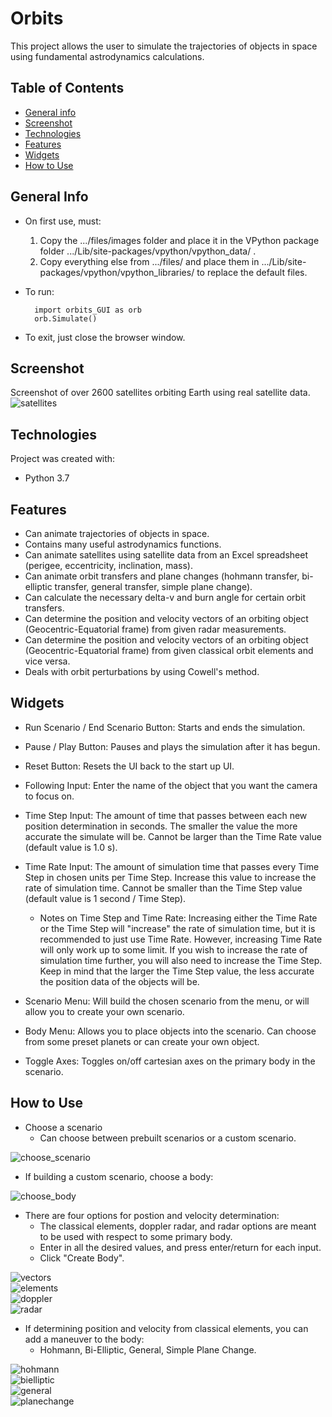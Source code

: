 # Orbits
This project allows the user to simulate the trajectories of objects in space using fundamental astrodynamics calculations.

## Table of Contents
* [General info](#general-info)
* [Screenshot](#screenshot)
* [Technologies](#technologies)
* [Features](#features)
* [Widgets](#widgets)
* [How to Use](#how-to-use)

## General Info
* On first use, must:
    1. Copy the .../files/images folder and place it in the VPython package folder .../Lib/site-packages/vpython/vpython_data/ .
    2. Copy everything else from .../files/ and place them in .../Lib/site-packages/vpython/vpython_libraries/ to replace the default files.
* To run:

        import orbits_GUI as orb  
        orb.Simulate()
* To exit, just close the browser window.

## Screenshot
Screenshot of over 2600 satellites orbiting Earth using real satellite data.
![satellites](/files/screenshots/satellites.png)

## Technologies
Project was created with:
* Python 3.7

## Features
* Can animate trajectories of objects in space.
* Contains many useful astrodynamics functions.
* Can animate satellites using satellite data from an Excel spreadsheet (perigee, eccentricity, inclination, mass).
* Can animate orbit transfers and plane changes (hohmann transfer, bi-elliptic transfer, general transfer, simple plane change).
* Can calculate the necessary delta-v and burn angle for certain orbit transfers.
* Can determine the position and velocity vectors of an orbiting object (Geocentric-Equatorial frame) from given radar measurements.
* Can determine the position and velocity vectors of an orbiting object (Geocentric-Equatorial frame) from given classical orbit elements and vice versa.
* Deals with orbit perturbations by using Cowell's method.

## Widgets
* Run Scenario / End Scenario Button: Starts and ends the simulation.
* Pause / Play Button: Pauses and plays the simulation after it has begun.
* Reset Button: Resets the UI back to the start up UI.
* Following Input: Enter the name of the object that you want the camera to focus on.
* Time Step Input: The amount of time that passes between each new position determination in seconds. The smaller the value the more accurate the simulate will be. Cannot be larger than the Time Rate value (default value is 1.0 s).
* Time Rate Input: The amount of simulation time that passes every Time Step in chosen units per Time Step. Increase this value to increase the rate of simulation time. Cannot be smaller than the Time Step value (default value is 1 second / Time Step).

    * Notes on Time Step and Time Rate: Increasing either the Time Rate or the Time Step will "increase" the rate of simulation time, but it is recommended to just use Time    Rate. However, increasing Time Rate will only work up to some limit. If you wish to increase the rate of simulation time further, you will also need to increase the Time Step. Keep in mind that the larger the Time Step value, the less accurate the position data of the objects will be.

* Scenario Menu: Will build the chosen scenario from the menu, or will allow you to create your own scenario.
* Body Menu: Allows you to place objects into the scenario. Can choose from some preset planets or can create your own object.
* Toggle Axes: Toggles on/off cartesian axes on the primary body in the scenario.

## How to Use
* Choose a scenario
    * Can choose between prebuilt scenarios or a custom scenario.  

![choose_scenario](/files/screenshots/choose_scenario.png)  

* If building a custom scenario, choose a body:  

![choose_body](/files/screenshots/choose_body.png)  

* There are four options for postion and velocity determination:  
    * The classical elements, doppler radar, and radar options are meant to be used with respect to some primary body.
    * Enter in all the desired values, and press enter/return for each input.
    * Click "Create Body".

![vectors](/files/screenshots/vectors.png)  
![elements](/files/screenshots/elements.png)  
![doppler](/files/screenshots/doppler.png)  
![radar](/files/screenshots/radar.png)  

* If determining position and velocity from classical elements, you can add a maneuver to the body:
    * Hohmann, Bi-Elliptic, General, Simple Plane Change.  

![hohmann](/files/screenshots/hohmann.png)  
![bielliptic](/files/screenshots/bielliptic.png)  
![general](/files/screenshots/general.png)  
![planechange](/files/screenshots/planechange.png)  

